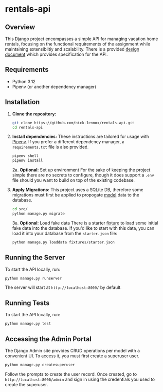 # rentals-api

## Overview

This Django project encompasses a simple API for managing vacation home rentals, focusing on the functional requirements of the assignment while maintaining extensibiltiy and scalability. There is a provided [design document](DESIGN.md) which provides specification for the API.

## Requirements

- Python 3.12
- Pipenv (or another dependency manager)

## Installation

1. **Clone the repository:**

   ```bash
   git clone https://github.com/nick-lennox/rentals-api.git
   cd rentals-api
   ```

2. **Install dependencies:**
These instructions are tailored for usage with [Pipenv](https://pipenv.pypa.io/en/latest/). If you prefer a different dependency manager, a `requirements.txt` file is also provided.
    ```bash
    pipenv shell
    pipenv install
    ```

    2a. **Optional:** Set up environment
    For the sake of keeping the project simple there are no secrets to configure, though it does support a `.env` file should you want to build on top of the existing codebase. 
    </br>

3. **Apply Migrations:**
    This project uses a SQLite DB, therefore some migrations must first be applied to propogate [model](https://docs.djangoproject.com/en/5.0/topics/db/models/) data to the database.
    ```bash
    cd src/
    python manage.py migrate
    ```
    3a. **Optional:** Load fake data
    There is a starter [fixture](https://docs.djangoproject.com/en/5.0/topics/db/fixtures/) to load some initial fake data into the database. If you'd like to start with this data, you can load it into your database from the `starter.json` file:
    ```bash
    python manage.py loaddata fixtures/starter.json
    ```

## Running the Server

To start the API locally, run:
```bash
python manage.py runserver
```

The server will start at `http://localhost:8000/` by default.

## Running Tests

To start the API locally, run:
```bash
python manage.py test
```

## Accessing the Admin Portal
The Django Admin site provides CRUD operations per model with a convenient UI. To access it, you must first create a superuser user.

```bash
python manage.py createsuperuser
```

Follow the prompts to create the user record. Once created, go to `http://localhost:8000/admin` and sign in using the credentials you used to create the superuser.

